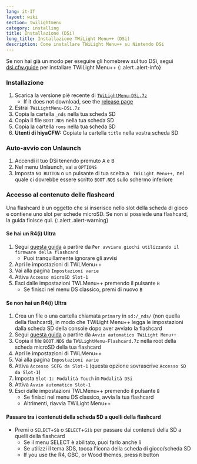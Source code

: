 ```yaml
---
lang: it-IT
layout: wiki
section: twilightmenu
category: installing
title: Installazione (DSi)
long_title: Installazione TWiLight Menu++ (DSi)
description: Come installare TWiLight Menu++ su Nintendo DSi
---
```


Se non hai già un modo per eseguire gli homebrew sul tuo DSi, segui [dsi.cfw.guide](https://dsi.cfw.guide) per installare TWiLight Menu++
{:.alert .alert-info}

### Installazione
1. Scarica la versione piè recente di [`TWiLightMenu-DSi.7z`](https://github.com/DS-Homebrew/TWiLightMenu/releases/latest/download/TWiLightMenu-DSi.7z)
    - If it does not download, see the [release page](https://github.com/DS-Homebrew/TWiLightMenu/releases/latest)
1. Estrai `TWiLightMenu-DSi.7z`
1. Copia la cartella `_nds` nella tua scheda SD
1. Copia il file `BOOT.NDS` nella tua scheda SD
1. Copia la cartella `roms` nella tua scheda SD
1. **Utenti di hiyaCFW:** Copiate la cartella `title` nella vostra scheda SD

### Auto-avvio con Unlaunch
1. Accendi il tuo DSi tenendo premuto <kbd class="face">A</kbd> e <kbd class="face">B</kbd>
1. Nel menu Unlaunch, vai a `OPTIONS`
1. Imposta `NO BUTTON` o un pulsante di tua scelta a ` TWiLight Menu++,` nel quale ci dovrebbe essere scritto `BOOT.NDS` sullo schermo inferiore

### Accesso al contenuto delle flashcard

Una flashcard è un oggetto che si inserisce nello slot della scheda di gioco e contiene uno slot per schede microSD. Se non si possiede una flashcard, la guida finisce qui.
{:.alert .alert-warning}

#### Se hai un R4(i) Ultra

1. Segui [questa guida](installing-flashcard) a partire da `Per avviare giochi utilizzando il firmware della flashcard`
    - Puoi tranquillamente ignorare gli avvisi
1. Apri le impostazioni di TWLMenu++
1. Vai alla pagina `Impostazioni varie`
1. Attiva `Accesso microSD Slot-1`
1. Esci dalle impostazioni TWLMenu++ premendo il pulsante `B`
    - Se finisci nel menu DS classico, premi di nuovo `B`

#### Se non hai un R4(i) Ultra

1. Crea un file o una cartella chiamata `primary` in `sd:/_nds/` (non quella della flashcard), in modo che TWiLight Menu++ legga le impostazioni dalla scheda SD della console dopo aver avviato la flashcard
1. Segui [questa guida](installing-flashcard) a partire da `Avvio automatico TWiLight Menu++`
1. Copia il file `BOOT.NDS` da `TWiLightMenu-Flashcard.7z` nella root della scheda microSD della tua flashcard
1. Apri le impostazioni di TWLMenu++
1. Vai alla pagina `Impostazioni varie`
1. Attiva `Accesso SCFG da Slot-1` (questa opzione sovrascrive `Accesso SD da Slot-1`)
1. Imposta `Slot-1: Modalità Touch` in `Modalità DSi`
1. Attiva `Avvio automatico Slot-1`
1. Esci dalle impostazioni TWLMenu++ premendo il pulsante `B`
    - Se finisci nel menu DS classico, avvia la tua flashcard
    - Altrimenti, riavvia TWiLight Menu++

#### Passare tra i contenuti della scheda SD a quelli della flashcard
- Premi o `SELECT`+`Sù` o `SELECT`+`Giù` per passare dai contenuti della SD a quelli della flashcard
    - Se il menu SELECT è abilitato, puoi farlo anche lì
    - Se utilizzi il tema 3DS, tocca l'icona della scheda di gioco/scheda SD
    - If you use the R4, GBC, or Wood themes, press `R` button
